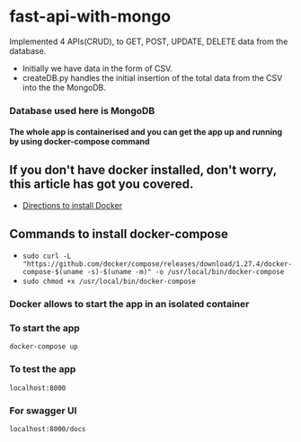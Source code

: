 # fast-api-with-mongo
Implemented 4 APIs(CRUD), to GET, POST, UPDATE, DELETE data from the database.
- Initially we have data in the form of CSV. 
- createDB.py handles the initial insertion of the total data from the CSV into the the MongoDB.
### Database used here is MongoDB
#### The whole app is containerised and you can get the app up and running by using docker-compose command
##  If you don't have docker installed, don't worry, this article has got you covered.
- [Directions to install Docker](https://www.digitalocean.com/community/tutorials/how-to-install-and-use-docker-on-ubuntu-20-04)
## Commands to install docker-compose
- ` sudo curl -L "https://github.com/docker/compose/releases/download/1.27.4/docker-compose-$(uname -s)-$(uname -m)" -o /usr/local/bin/docker-compose `
- ` sudo chmod +x /usr/local/bin/docker-compose `
### Docker allows to start the app in an isolated container
### To start the app
`docker-compose up `
### To test the app
`localhost:8000`
### For swagger UI
`localhost:8000/docs`

